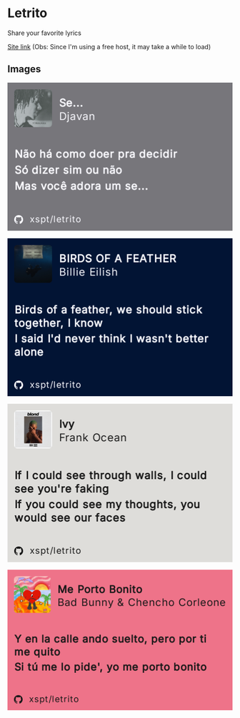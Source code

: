 # Letrito

Share your favorite lyrics

[Site link](https://lyrics-ipjm.onrender.com) (Obs: Since I'm using a free host, it may take a while to load)

## Images

![Djavan - Se...](assets/djavan.png)

![Billie Eilish - BIRDS OF A FEATHER](assets/billie.png)

![Frank Ocean - Ivy](assets/frank.png)

![Bad Bunny - Me Porto Bonito](assets/bunny.png)
